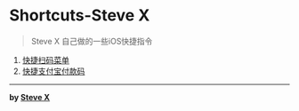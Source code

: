 # Shortcuts-Steve X

> Steve X 自己做的一些iOS快捷指令

1. [快捷扫码菜单](https://www.icloud.com/shortcuts/c9c52b0f5cb646d5a4d1e25d71edb093)
2. [快捷支付宝付款码](https://www.icloud.com/shortcuts/69d90d4fc8ac4795bcd639e03597c620)

---
**by [Steve X](https://github.com/Steve-Xyh/Shortcuts-Steve_X)**
